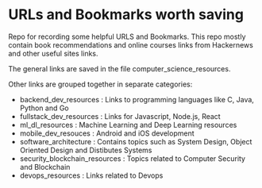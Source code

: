# URLs and Bookmarks worth saving
Repo for recording some helpful URLS and Bookmarks. This repo mostly contain book recommendations and online courses links from Hackernews and other useful sites links.

The general links are saved in the file computer_science_resources.

Other links are grouped together in separate categories:
* backend_dev_resources : Links to programming languages like C, Java, Python and Go
* fullstack_dev_resources : Links for Javascript, Node.js, React
* ml_dl_resources : Machine Learning and Deep Learning resources
* mobile_dev_resouces : Android and iOS development
* software_architecture : Contains topics such as System Design, Object Oriented Design and Distibutes Systems
* security_blockchain_resources : Topics related to Computer Security and Blockchain
* devops_resources : Links related to Devops

